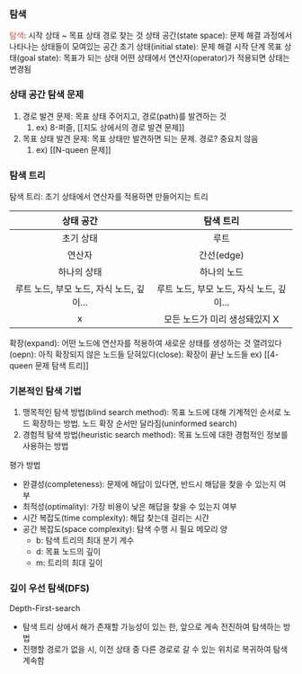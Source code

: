 ### 탐색
<font color="#c0504d">탐색</font>: 시작 상태 ~ 목표 상태 경로 찾는 것
상태 공간(state space): 문제 해결 과정에서 나타나는 상태들이 모여있는 공간
초기 상태(initial state): 문제 해결 시작 단계
목표 상태(goal state): 목표가 되는 상태
어떤 상태에서 연산자(operator)가 적용되면 상태는 변경됨

### 상태 공간 탐색 문제
1. 경로 발견 문제: 목표 상태 주어지고, 경로(path)를 발견하는 것
	1. ex) 8-퍼즐, [[지도 상에서의 경로 발견 문제]]
2. 목표 상태 발견 문제: 목표 상태만 발견하면 되는 문제. 경로? 중요치 않음
	1. ex) [[N-queen 문제]]

### 탐색 트리
탐색 트리: 초기 상태에서 연산자를 적용하면 만들어지는 트리

|                상태 공간                 |                탐색 트리                 |
|:----------------------------------------:|:----------------------------------------:|
|                초기 상태                 |                   루트                   |
|                  연산자                  |                간선(edge)                |
|               하나의 상태                |               하나의 노드                |
| 루트 노드, 부모 노드, 자식 노드, 깊이... | 루트 노드, 부모 노드, 자식 노드, 깊이... |
|                    x                     |      모든 노드가 미리 생성돼있지 X       |

확장(expand): 어떤 노드에 연산자를 적용하여 새로운 상태를 생성하는 것
열려있다(oepn): 아직 확장되지 않은 노드들
닫혀있다(close): 확장이 끝난 노드들
ex) [[4-queen 문제 탐색 트리]]

### 기본적인 탐색 기법
1. 맹목적인 탐색 방법(blind search method): 목표 노드에 대해 기계적인 순서로 노드 확장하는 방법. 노드 확장 순서만 달라짐(uninformed search)
2. 경험적 탐색 방법(heuristic search method): 목표 노드에 대한 경험적인 정보를 사용하는 방법

평가 방법
- 완결성(completeness): 문제에 해답이 있다면, 반드시 해답을 찾을 수 있는지 여부
- 최적성(optimality): 가장 비용이 낮은 해답을 찾을 수 있는지 여부
- 시간 복잡도(time complexity): 해답 찾는데 걸리는 시간
- 공간 복잡도(space complexity): 탐색 수행 시 필요 메모리 양
	- b: 탐색 트리의 최대 분기 계수
	- d: 목표 노드의 깊이
	- m: 트리의 최대 깊이

### 깊이 우선 탐색(DFS)
Depth-First-search
- 탐색 트리 상에서 해가 존재할 가능성이 있는 한, 앞으로 계속 전진하여 탐색하는 방법
- 진행할 경로가 없을 시, 이전 상태 중 다른 경로로 갈 수 있는 위치로 복귀하여 탐색 계속함